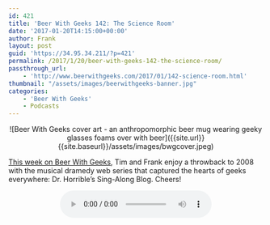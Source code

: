 ```yaml
---
id: 421
title: 'Beer With Geeks 142: The Science Room'
date: '2017-01-20T14:15:00+00:00'
author: Frank
layout: post
guid: 'https://34.95.34.211/?p=421'
permalink: /2017/1/20/beer-with-geeks-142-the-science-room/
passthrough_url:
    - 'http://www.beerwithgeeks.com/2017/01/142-science-room.html'
thumbnail: "/assets/images/beerwithgeeks-banner.jpg"
categories:
    - 'Beer With Geeks'
    - Podcasts
---
```

<div markdown="1" style="text-align: center;">
![Beer With Geeks cover art - an anthropomorphic beer mug wearing geeky glasses foams over with beer]({{site.url}}{{site.baseurl}}/assets/images/bwgcover.jpeg)
</div>

[This week on Beer With Geeks](http://www.beerwithgeeks.com/2017/01/142-science-room.html), Tim and Frank enjoy a throwback to 2008 with the musical dramedy web series that captured the hearts of geeks everywhere: Dr. Horrible’s Sing-Along Blog. Cheers!

<div markdown="1" style="text-align: center;">
<audio controls>
  <source src="http://www.podtrac.com/pts/redirect.mp3/archive.org/download/BWG142/BWG142.mp3" type="audio/mpeg">
  Your browser does not support the audio element.
</audio>
</div>